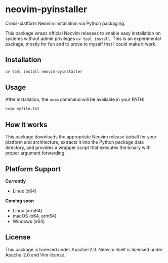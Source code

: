 # neovim-pyinstaller

Cross-platform Neovim installation via Python packaging.

This package wraps official Neovim releases to enable easy installation on systems without admin privileges `uv tool install`. This is an experimental package, mostly for fun and to prove to myself that I could make it work.

## Installation

```bash
uv tool install neovim-pyinstaller
```

## Usage
After installation, the `nvim` command will be available in your PATH:

```bash
nvim myfile.txt
```

## How it works


This package downloads the appropriate Neovim release tarball for your platform and architecture, extracts it into the Python package data directory, and provides a wrapper script that executes the binary with proper argument forwarding.

## Platform Support

**Currently**
- Linux (x64)

**Coming soon**
- Linux (arm64)
- macOS (x64, arm64)
- Windows (x64)

## License
This package is licensed under Apache-2.0. Neovim itself is licensed under Apache-2.0 and Vim license.
